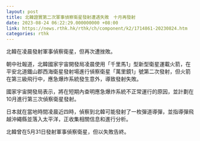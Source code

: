 ```yaml
---
layout: post
title: 北韓證實第二次軍事偵察衛星發射遭遇失敗　十月再發射
date: 2023-08-24 06:22:29.000000000 +08:00
link: https://news.rthk.hk/rthk/ch/component/k2/1714861-20230824.htm
categories: rthk
---
```


北韓在凌晨發射軍事偵察衛星，但再次遭挫敗。

朝中社報道，北韓國家宇宙開發局凌晨使用「千里馬1」型新型衛星運載火箭，在平安北道鐵山郡西海衛星發射場進行偵察衛星「萬里鏡1」號第二次發射，但火箭在第三級飛行中，應急爆炸系統發生意外，導致發射失敗。

國家宇宙開發局表示，將在短期內查明應急爆炸系統不正常運行的原因，並計劃在10月進行第三次偵察衛星發射。

日本就在當地時間凌晨近四時，偵察到北韓可能發射了一枚彈道導彈，並指導彈飛越沖繩縣並落入太平洋，正收集相關信息和進行分析。

北韓曾在5月31日發射軍事偵察衛星，但以失敗告終。
